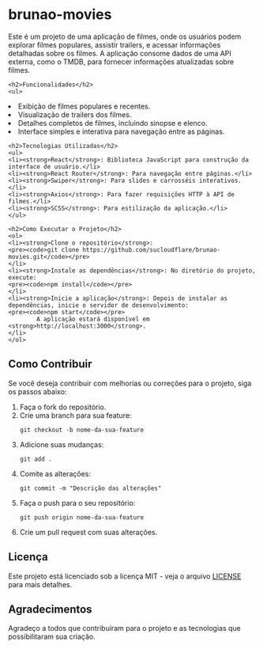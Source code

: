  <h1>brunao-movies</h1>
    <p>Este é um projeto de uma aplicação de filmes, onde os usuários podem explorar filmes populares, assistir trailers, e acessar informações detalhadas sobre os filmes. A aplicação consome dados de uma API externa, como o TMDB, para fornecer informações atualizadas sobre filmes.</p>

    <h2>Funcionalidades</h2>
    <ul>
<li>Exibição de filmes populares e recentes.</li>
    <li>Visualização de trailers dos filmes.</li>
    <li>Detalhes completos de filmes, incluindo sinopse e elenco.</li>
    <li>Interface simples e interativa para navegação entre as páginas.</li>
    </ul>

    <h2>Tecnologias Utilizadas</h2>
    <ul>
    <li><strong>React</strong>: Biblioteca JavaScript para construção da interface de usuário.</li>
    <li><strong>React Router</strong>: Para navegação entre páginas.</li>
    <li><strong>Swiper</strong>: Para slides e carrosséis interativos.</li>
    <li><strong>Axios</strong>: Para fazer requisições HTTP à API de filmes.</li>
    <li><strong>SCSS</strong>: Para estilização da aplicação.</li>
    </ul>

    <h2>Como Executar o Projeto</h2>
    <ol>
    <li><strong>Clone o repositório</strong>:
    <pre><code>git clone https://github.com/sucloudflare/brunao-movies.git</code></pre>
    </li>
    <li><strong>Instale as dependências</strong>: No diretório do projeto, execute:
    <pre><code>npm install</code></pre>
    </li>
    <li><strong>Inicie a aplicação</strong>: Depois de instalar as dependências, inicie o servidor de desenvolvimento:
    <pre><code>npm start</code></pre>
            A aplicação estará disponível em <strong>http://localhost:3000</strong>.
    </li>
    </ol>

  <h2>Como Contribuir</h2>
  <p>Se você deseja contribuir com melhorias ou correções para o projeto, siga os passos abaixo:</p>
  <ol>
   <li>Faça o fork do repositório.</li>
   <li>Crie uma branch para sua feature:
   <pre><code>git checkout -b nome-da-sua-feature</code></pre>
   </li>
   <li>Adicione suas mudanças:
   <pre><code>git add .</code></pre>
   </li>
   <li>Comite as alterações:
   <pre><code>git commit -m "Descrição das alterações"</code></pre>
  </li>
   <li>Faça o push para o seu repositório:
   <pre><code>git push origin nome-da-sua-feature</code></pre>
   </li>
  <li>Crie um pull request com suas alterações.</li>
   </ol>

 <h2>Licença</h2>
   
 <p>Este projeto está licenciado sob a licença MIT - veja o arquivo <a href="LICENSE">LICENSE</a> para mais detalhes.</p>

<h2>Agradecimentos</h2>
<p>Agradeço a todos que contribuíram para o projeto e as tecnologias que possibilitaram sua criação.</p>
</body>
